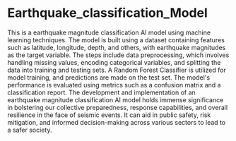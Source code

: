 # Earthquake_classification_Model
This is a earthquake magnitude classification AI model using machine learning techniques. 
The model is built using a dataset containing features such as latitude, longitude, depth, and others, with earthquake magnitudes as the target variable. The steps include data preprocessing, which involves handling missing values, encoding categorical variables, and splitting the data into training and testing sets. A Random Forest Classifier is utilized for model training, and predictions are made on the test set. The model's performance is evaluated using metrics such as a confusion matrix and a classification report. 
The development and implementation of an earthquake magnitude classification AI model holds immense significance in bolstering our collective preparedness, response capabilities, and overall resilience in the face of seismic events. It can aid in public safety, risk mitigation, and informed decision-making across various sectors to lead to a safer society. 
